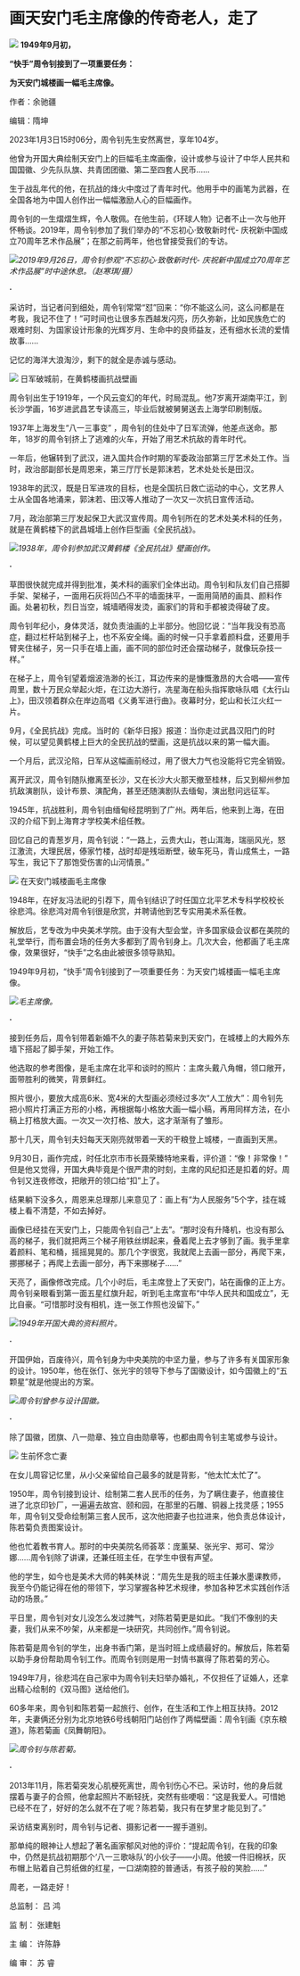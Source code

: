 # 画天安门毛主席像的传奇老人，走了

![](https://inews.gtimg.com/news_bt/OEXBg3V3lMWC7CzkRqSJKpu8twCMdcHRK9Q82POwn7Rb0AA/1000)
**1949年9月初，**

**“快手”周令钊接到了一项重要任务：**

**为天安门城楼画一幅毛主席像。**

作者：余驰疆

编辑：隋坤

2023年1月3日15时06分，周令钊先生安然离世，享年104岁。

他曾为开国大典绘制天安门上的巨幅毛主席画像，设计或参与设计了中华人民共和国国徽、少先队队旗、共青团团徽、第二至四套人民币……

生于战乱年代的他，在抗战的烽火中度过了青年时代。他用手中的画笔为武器，在全国各地为中国人创作出一幅幅激励人心的巨幅画作。

周令钊的一生熠熠生辉，令人敬佩。在他生前，《环球人物》记者不止一次与他开怀畅谈。2019年，周令钊参加了我们举办的“不忘初心·致敬新时代-
庆祝新中国成立70周年艺术作品展”；在那之前两年，他也曾接受我们的专访。

![](https://inews.gtimg.com/news_bt/Oyp6u-ksrVzObGvyTsyPCMi8El-83o_u59hw-E2Chmo0IAA/1000)_2019年9月26日，周令钊参观“不忘初心·致敬新时代-
庆祝新中国成立70周年艺术作品展”时中途休息。（赵寒琪/摄）_

**·**

采访时，当记者问到细处，周令钊常常“怼”回来：“你不能这么问，这么问都是在考我，我记不住了！”可时间也让很多东西越发闪亮，历久弥新，比如民族危亡的艰难时刻、为国家设计形象的光辉岁月、生命中的良师益友，还有细水长流的爱情故事……

记忆的海洋大浪淘沙，剩下的就全是赤诚与感动。

![](https://inews.gtimg.com/news_bt/OsC1Xlc8GOTRWiDeagZwaAtxi4-T2x0YGP-8-drpXFXtkAA/1000)
日军破城前，在黄鹤楼画抗战壁画

周令钊出生于1919年，一个风云变幻的年代，时局混乱。他7岁离开湖南平江，到长沙学画，16岁进武昌艺专读高三，毕业后就被舅舅送去上海学印刷制版。

1937年上海发生“八一三事变” ，周令钊的住处中了日军流弹，他差点送命。那年，18岁的周令钊挤上了逃难的火车，开始了用艺术抗敌的青年时代。

一年后，他辗转到了武汉，进入国共合作时期的军委政治部第三厅艺术处工作。当时，政治部副部长是周恩来，第三厅厅长是郭沫若，艺术处处长是田汉。

1938年的武汉，既是日军进攻的目标，也是全国抗日救亡运动的中心，文艺界人士从全国各地涌来，郭沫若、田汉等人推动了一次又一次抗日宣传活动。

7月，政治部第三厅发起保卫大武汉宣传周。周令钊所在的艺术处美术科的任务，就是在黄鹤楼下的武昌城墙上创作巨型画《全民抗战》。

![](https://inews.gtimg.com/news_bt/Odnom_Y990QO2mM6Cilc7hgn_ii6uv7ayN9hF8qX1RvGoAA/1000)_1938年，周令钊参加武汉黄鹤楼《全民抗战》壁画创作。_

**·**

草图很快就完成并得到批准，美术科的画家们全体出动。周令钊和队友们自己搭脚手架、架梯子，一面用石灰将凹凸不平的墙面抹平，一面用简陋的画具、颜料作画。处暑初秋，烈日当空，城墙晒得发烫，画家们的背和手都被烫得破了皮。

周令钊年纪小，身体灵活，就负责油画的上半部分。他回忆说：“当年我没有恐高症，翻过栏杆站到梯子上，也不系安全绳。画的时候一只手拿着颜料盘，还要用手臂夹住梯子，另一只手在墙上画，画不同的部位时还会摆动梯子，就像玩杂技一样。”

在梯子上，周令钊望着烟波浩渺的长江，耳边传来的是慷慨激昂的大合唱——宣传周里，数十万民众举起火炬，在江边大游行，冼星海在船头指挥歌咏队唱《太行山上》，田汉领着群众在岸边高唱《义勇军进行曲》。夜幕时分，蛇山和长江火红一片。

9月，《全民抗战》完成。当时的《新华日报》报道：当你走过武昌汉阳门的时候，可以望见黄鹤楼上巨大的全民抗战的壁画，这是抗战以来的第一幅大画。

一个月后，武汉沦陷，日军从这幅画前经过，用了很大力气也没能将它完全销毁。

离开武汉，周令钊随队撤离至长沙，又在长沙大火那天撤至桂林，后又到柳州参加抗敌演剧队，设计布景、演配角，甚至还随演剧队去缅甸，演出慰问远征军。

1945年，抗战胜利，周令钊由缅甸经昆明到了广州。两年后，他来到上海，在田汉的介绍下到上海育才学校美术组任教。

回忆自己的青葱岁月，周令钊说：“一路上，云贵大山，苍山洱海，瑞丽风光，怒江激流，大理民居，傣家竹楼，战时却是残垣断壁，破车死马，青山成焦土，一路写生，我记下了那饱受伤害的山河情景。”

![](https://inews.gtimg.com/news_bt/OGxsPDDWN8R1Kk4JsL-PaaME9xdqrwkv90_tGajiYexLgAA/1000)
在天安门城楼画毛主席像

1948年，在好友冯法祀的引荐下，周令钊结识了时任国立北平艺术专科学校校长徐悲鸿。徐悲鸿对周令钊很是欣赏，并聘请他到艺专实用美术系任教。

解放后，艺专改为中央美术学院。由于没有大型会堂，许多国家级会议都在美院的礼堂举行，而布置会场的任务大多都到了周令钊身上。几次大会，他都画了毛主席像，效果很好，“快手”之名由此被很多领导熟知。

1949年9月初，“快手”周令钊接到了一项重要任务：为天安门城楼画一幅毛主席像。

![](https://inews.gtimg.com/news_bt/OnWjJn19MPbrdlZWjEUFW2TXnogxPmhJTqQUrTa4lhVuUAA/1000)_毛主席像。_

**·**

接到任务后，周令钊带着新婚不久的妻子陈若菊来到天安门，在城楼上的大殿外东墙下搭起了脚手架，开始工作。

他选取的参考图像，是毛主席在北平和谈时的照片：主席头戴八角帽，领口敞开，面带胜利的微笑，背景鲜红。

照片很小，要放大成高6米、宽4米的大型画必须经过多次“人工放大”：周令钊先把小照片打满正方形的小格，再根据每小格放大画一幅小稿，再用同样方法，在小稿上打格放大画。一次又一次打格、放大，这才渐渐有了雏形。

那十几天，周令钊夫妇每天天刚亮就带着一天的干粮登上城楼，一直画到天黑。

9月30日，画作完成，时任北京市市长聂荣臻特地来看，评价道：“像！非常像！”
但是他又觉得，开国大典毕竟是个很严肃的时刻，主席的风纪扣还是扣着的好。周令钊又连夜修改，把敞开的领口给“扣”上了。

结果躺下没多久，周恩来总理那儿来意见了：画上有“为人民服务”5个字，挂在城楼上看不清楚，不如去掉好。

画像已经挂在天安门上，只能周令钊自己“上去”。“那时没有升降机，也没有那么高的梯子，我们就把两三个梯子用铁丝绑起来，叠着爬上去才够到了画。我手里拿着颜料、笔和桶，摇摇晃晃的。那几个字很宽，我就爬上去画一部分，再爬下来，挪挪梯子；再爬上去画一部分，再下来挪梯子……”

天亮了，画像修改完成。几个小时后，毛主席登上了天安门，站在画像的正上方。周令钊亲眼看到第一面五星红旗升起，听到毛主席宣布“中华人民共和国成立”，无比自豪。“可惜那时没有相机，连一张工作照也没留下。”

![](https://inews.gtimg.com/news_bt/OGuSfda095_vkNtA9uDLnDzceik20ZGBk2VPP-DARF3YcAA/1000)_1949年开国大典的资料照片。_

**·**

开国伊始，百废待兴，周令钊身为中央美院的中坚力量，参与了许多有关国家形象的设计。1950年，他在张仃、张光宇的领导下参与了国徽设计，如今国徽上的“五颗星”就是他提出的方案。

![](https://inews.gtimg.com/news_bt/OjHNcFAN1y_G7t-bCkdCggWiwD4hhEUETAemkgEoD4Dv0AA/1000)_周令钊曾参与设计国徽。_

**·**

除了国徽，团旗、八一勋章、独立自由勋章等，也都由周令钊主笔或参与设计。

![](https://inews.gtimg.com/news_bt/Ow0ZNGoGX_W8vzbiWmIhbT7bkE1iqa8OWE18XpE05GsHoAA/1000)
生前怀念亡妻

在女儿周容记忆里，从小父亲留给自己最多的就是背影，“他太忙太忙了”。

1950年，周令钊接到设计、绘制第二套人民币的任务，为了瞒住妻子，他直接住进了北京印钞厂，一遍遍去故宫、颐和园，在那里的石雕、铜器上找灵感；1955年，周令钊又受命绘制第三套人民币，这次他把妻子也拉进来，他负责总体设计，陈若菊负责图案设计。

他也忙着教书育人。那时的中央美院名师荟萃：庞薰琹、张光宇、郑可、常沙娜……周令钊除了讲课，还兼任班主任，在学生中很有声望。

他的学生，如今也是美术大师的韩美林说：“周先生是我的班主任兼水墨课教师，我至今仍能记得在他的带领下，学习掌握各种艺术规律，参加各种艺术实践创作活动的场景。”

平日里，周令钊对女儿没怎么发过脾气，对陈若菊更是如此。“我们不像别的夫妻，我们从来不吵架，从来都是一块研究，共同创作。”周令钊说。

陈若菊是周令钊的学生，出身书香门第，是当时班上成绩最好的。解放后，陈若菊以助手身份帮助周令钊工作。而周令钊则是用一封情书赢得了陈若菊的芳心。

1949年7月，徐悲鸿在自己家中为周令钊夫妇举办婚礼，不仅担任了证婚人，还拿出精心绘制的《双马图》送给他们。

60多年来，周令钊和陈若菊一起旅行、创作，在生活和工作上相互扶持。2012年，夫妻俩还分别为北京地铁6号线朝阳门站创作了两幅壁画：周令钊画《京东粮道》，陈若菊画《凤舞朝阳》。

![](https://inews.gtimg.com/news_bt/O9j8gvTRj0txc_yAqjeGT2rzY7xNRmpNnbz-PiWWpPjTQAA/1000)_周令钊与陈若菊。_

**·**

2013年11月，陈若菊突发心肌梗死离世，周令钊伤心不已。采访时，他的身后就摆着与妻子的合照，他拿起照片不断轻抚，突然有些哽咽：“这是我爱人。可惜她已经不在了，好好的怎么就不在了呢？陈若菊，我只有在梦里才能见到了。”

采访结束离别时，周令钊与记者、摄影记者一一握手道别。

那单纯的眼神让人想起了著名画家郁风对他的评价：“提起周令钊，在我的印象中，仍然是抗战初期那个‘八一三歌咏队’的小伙子——小周。他披一件旧棉袄，灰布帽上贴着自己剪纸做的红星，一口湖南腔的普通话，有孩子般的笑脸……”

周老，一路走好！

总监制： 吕 鸿

监 制： 张建魁

主 编： 许陈静

编 审： 苏 睿

